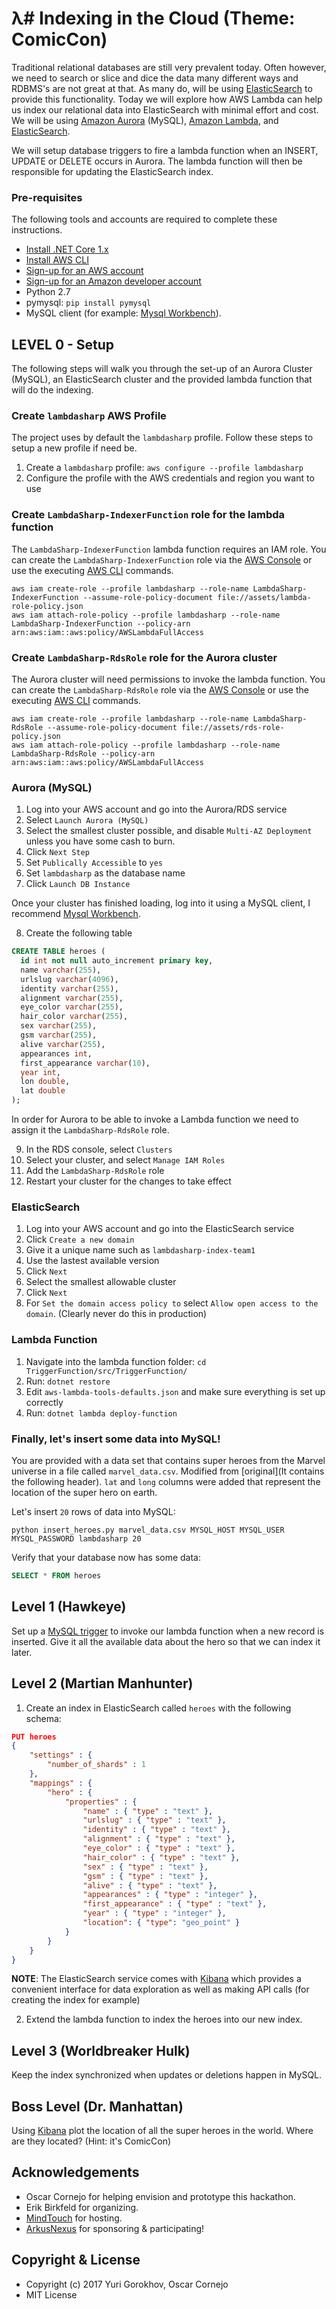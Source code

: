 # λ# Indexing in the Cloud (Theme: ComicCon)
Traditional relational databases are still very prevalent today. Often however, we need to search or slice and dice the data many different ways and RDBMS's are not great at that. As many do, will be using [ElasticSearch](https://aws.amazon.com/elasticsearch-service/) to provide this functionality. Today we will explore how AWS Lambda can help us index our relational data into ElasticSearch with minimal effort and cost. We will be using [Amazon Aurora](https://aws.amazon.com/rds/aurora/) (MySQL), [Amazon Lambda](https://aws.amazon.com/lambda/), and [ElasticSearch](https://aws.amazon.com/elasticsearch-service/). 

We will setup database triggers to fire a lambda function when an INSERT, UPDATE or DELETE occurs in Aurora. The lambda function will then be responsible for updating the ElasticSearch index.

### Pre-requisites
The following tools and accounts are required to complete these instructions.

* [Install .NET Core 1.x](https://www.microsoft.com/net/core)
* [Install AWS CLI](https://aws.amazon.com/cli/)
* [Sign-up for an AWS account](https://aws.amazon.com/)
* [Sign-up for an Amazon developer account](https://developer.amazon.com/)
* Python 2.7
* pymysql: `pip install pymysql`
* MySQL client (for example: [Mysql Workbench](https://www.mysql.com/products/workbench/)).

## LEVEL 0 - Setup
The following steps will walk you through the set-up of an Aurora Cluster (MySQL), an ElasticSearch cluster and the provided lambda function that will do the indexing.

### Create `lambdasharp` AWS Profile
The project uses by default the `lambdasharp` profile. Follow these steps to setup a new profile if need be.

1. Create a `lambdasharp` profile: `aws configure --profile lambdasharp`
2. Configure the profile with the AWS credentials and region you want to use

### Create `LambdaSharp-IndexerFunction` role for the lambda function
The `LambdaSharp-IndexerFunction` lambda function requires an IAM role. You can create the `LambdaSharp-IndexerFunction` role via the [AWS Console](https://console.aws.amazon.com/iam/home) or use the executing [AWS CLI](https://aws.amazon.com/cli/) commands.
```shell
aws iam create-role --profile lambdasharp --role-name LambdaSharp-IndexerFunction --assume-role-policy-document file://assets/lambda-role-policy.json
aws iam attach-role-policy --profile lambdasharp --role-name LambdaSharp-IndexerFunction --policy-arn arn:aws:iam::aws:policy/AWSLambdaFullAccess
```

### Create `LambdaSharp-RdsRole` role for the Aurora cluster
The Aurora cluster will need permissions to invoke the lambda function. You can create the `LambdaSharp-RdsRole` role via the [AWS Console](https://console.aws.amazon.com/iam/home) or use the executing [AWS CLI](https://aws.amazon.com/cli/) commands.
```shell
aws iam create-role --profile lambdasharp --role-name LambdaSharp-RdsRole --assume-role-policy-document file://assets/rds-role-policy.json
aws iam attach-role-policy --profile lambdasharp --role-name LambdaSharp-RdsRole --policy-arn arn:aws:iam::aws:policy/AWSLambdaFullAccess
```

### Aurora (MySQL)

1. Log into your AWS account and go into the Aurora/RDS service
2. Select `Launch Aurora (MySQL)`
3. Select the smallest cluster possible, and disable `Multi-AZ Deployment` unless you have some cash to burn.
4. Click `Next Step`
5. Set `Publically Accessible` to `yes`
6. Set `lambdasharp` as the database name
7. Click `Launch DB Instance`

Once your cluster has finished loading, log into it using a MySQL client, I recommend [Mysql Workbench](https://www.mysql.com/products/workbench/).

8. Create the following table
```sql
CREATE TABLE heroes (
  id int not null auto_increment primary key,
  name varchar(255),
  urlslug varchar(4096),
  identity varchar(255),
  alignment varchar(255),
  eye_color varchar(255),
  hair_color varchar(255),
  sex varchar(255),
  gsm varchar(255),
  alive varchar(255),
  appearances int,
  first_appearance varchar(10),
  year int,
  lon double,
  lat double
);

```

In order for Aurora to be able to invoke a Lambda function we need to assign it the `LambdaSharp-RdsRole` role.

9. In the RDS console, select `Clusters`
10. Select your cluster, and select `Manage IAM Roles`
11. Add the `LambdaSharp-RdsRole` role
12. Restart your cluster for the changes to take effect

### ElasticSearch

1. Log into your AWS account and go into the ElasticSearch service
2. Click `Create a new domain`
3. Give it a unique name such as `lambdasharp-index-team1`
4. Use the lastest available version
5. Click `Next`
6. Select the smallest allowable cluster
7. Click `Next`
8. For `Set the domain access policy to` select `Allow open access to the domain`. (Clearly never do this in production)

### Lambda Function

1. Navigate into the lambda function folder: `cd TriggerFunction/src/TriggerFunction/`
2. Run: `dotnet restore`
3. Edit `aws-lambda-tools-defaults.json` and make sure everything is set up correctly
4. Run: `dotnet lambda deploy-function`

### Finally, let's insert some data into MySQL!

You are provided with a data set that contains super heroes from the Marvel universe in a file called `marvel_data.csv`. Modified from [original](It contains the following header). `lat` and `long` columns were added that represent the location of the super hero on earth.

Let's insert `20` rows of data into MySQL:
```shell
python insert_heroes.py marvel_data.csv MYSQL_HOST MYSQL_USER MYSQL_PASSWORD lambdasharp 20 
```

Verify that your database now has some data:
```sql
SELECT * FROM heroes
```

## Level 1 (Hawkeye)
Set up a [MySQL trigger](http://docs.aws.amazon.com/AmazonRDS/latest/UserGuide/Aurora.Lambda.html) to invoke our lambda function when a new record is inserted. Give it all the available data about the hero so that we can index it later.

## Level 2 (Martian Manhunter)
1. Create an index in ElasticSearch called `heroes` with the following schema:
```json
PUT heroes
{
    "settings" : {
        "number_of_shards" : 1
    },
    "mappings" : {
        "hero" : {
            "properties" : {
                "name" : { "type" : "text" },
                "urlslug" : { "type" : "text" },
                "identity" : { "type" : "text" },
                "alignment" : { "type" : "text" },
                "eye_color" : { "type" : "text" },
                "hair_color" : { "type" : "text" },
                "sex" : { "type" : "text" },
                "gsm" : { "type" : "text" },
                "alive" : { "type" : "text" },
                "appearances" : { "type" : "integer" },
                "first_appearance" : { "type" : "text" },
                "year" : { "type" : "integer" },
                "location": { "type": "geo_point" }
            }
        }
    }
}

```
**NOTE**: The ElasticSearch service comes with [Kibana](https://www.elastic.co/products/kibana) which provides a convenient interface for data exploration as well as making API calls (for creating the index for example)

2. Extend the lambda function to index the heroes into our new index.

## Level 3 (Worldbreaker Hulk)
Keep the index synchronized when updates or deletions happen in MySQL.

## Boss Level (Dr. Manhattan)
Using [Kibana](https://www.elastic.co/products/kibana) plot the location of all the super heroes in the world. Where are they located? (Hint: it's ComicCon)

## Acknowledgements
* Oscar Cornejo for helping envision and prototype this hackathon.
* Erik Birkfeld for organizing.
* [MindTouch](https://mindtouch.com/) for hosting.
* [ArkusNexus](http://arkusnexus.com/) for sponsoring & participating!

## Copyright & License
* Copyright (c) 2017 Yuri Gorokhov, Oscar Cornejo
* MIT License
